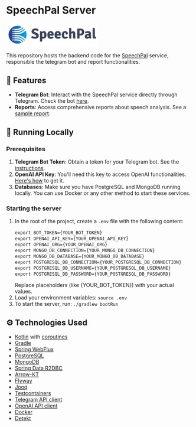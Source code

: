 # SpeechPal Server

<a href="https://www.speechpal.co/"><img src="./speechpal-logo.png" width="250"/></a>

This repository hosts the backend code for the [SpeechPal](https://www.speechpal.co/) service, responsible the telegram bot and report functionalities.

## 📌 Features
- **Telegram Bot**: Interact with the SpeechPal service directly through Telegram. Check the bot [here](https://t.me/SpeechPalBot).
- **Reports**: Access comprehensive reports about speech analysis. See a [sample report](https://www.speechpal.co/reports/AgAEOQAC0ZJASw).

## 🚀 Running Locally

### Prerequisites
1. **Telegram Bot Token**: Obtain a token for your Telegram bot. See the [instructions](https://help.openai.com/en/articles/4936850-where-do-i-find-my-secret-api-key).
2. **OpenAI API Key**: You'll need this key to access OpenAI functionalities. [Here's how](https://help.openai.com/en/articles/4936850-where-do-i-find-my-secret-api-key) to get it.
3. **Databases**: Make sure you have PostgreSQL and MongoDB running locally. You can use Docker or any other method to start these services.

### Starting the server
1. In the root of the project, create a `.env` file with the following content:
   ```
   export BOT_TOKEN={YOUR_BOT_TOKEN}
   export OPENAI_API_KEY={YOUR_OPENAI_API_KEY}
   export OPENAI_ORG={YOUR_OPENAI_ORG}
   export MONGO_DB_CONNECTION={YOUR_MONGO_DB_CONNECTION}
   export MONGO_DB_DATABASE={YOUR_MONGO_DB_DATABASE}
   export POSTGRESQL_DB_CONNECTION={YOUR_POSTGRESQL_DB_CONNECTION}
   export POSTGRESQL_DB_USERNAME={YOUR_POSTGRESQL_DB_USERNAME}
   export POSTGRESQL_DB_PASSWORD={YOUR_POSTGRESQL_DB_PASSWORD}
   ```
   Replace placeholders (like {YOUR_BOT_TOKEN}) with your actual values.
2. Load your environment variables:
   `source .env`
3. To start the server, run:
  `./gradlew bootRun`

## ⚙️ Technologies Used
- [Kotlin](https://kotlinlang.org/) with [coroutines](https://kotlinlang.org/docs/coroutines-overview.html)
- [Gradle](https://gradle.org/)
- [Spring WebFlux](https://docs.spring.io/spring-framework/reference/web/webflux.html)
- [PostgreSQL](https://www.postgresql.org/)
- [MongoDB](https://www.mongodb.com/)
- [Spring Data R2DBC](https://spring.io/projects/spring-data-r2dbc)
- [Arrow-KT](https://arrow-kt.io/)
- [Flyway](https://flywaydb.org/)
- [Jooq](https://www.jooq.org/)
- [Testcontainers](https://testcontainers.com/)
- [Telegram API client](https://github.com/kotlin-telegram-bot/kotlin-telegram-bot)
- [OpenAI API client](https://github.com/aallam/openai-kotlin)
- [Docker](https://www.docker.com/)
- [Detekt](https://detekt.dev/)
